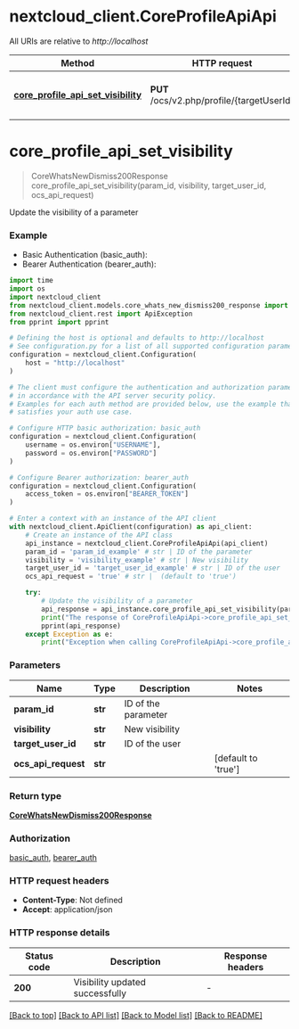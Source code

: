 # nextcloud_client.CoreProfileApiApi

All URIs are relative to *http://localhost*

Method | HTTP request | Description
------------- | ------------- | -------------
[**core_profile_api_set_visibility**](CoreProfileApiApi.md#core_profile_api_set_visibility) | **PUT** /ocs/v2.php/profile/{targetUserId} | Update the visibility of a parameter


# **core_profile_api_set_visibility**
> CoreWhatsNewDismiss200Response core_profile_api_set_visibility(param_id, visibility, target_user_id, ocs_api_request)

Update the visibility of a parameter

### Example

* Basic Authentication (basic_auth):
* Bearer Authentication (bearer_auth):
```python
import time
import os
import nextcloud_client
from nextcloud_client.models.core_whats_new_dismiss200_response import CoreWhatsNewDismiss200Response
from nextcloud_client.rest import ApiException
from pprint import pprint

# Defining the host is optional and defaults to http://localhost
# See configuration.py for a list of all supported configuration parameters.
configuration = nextcloud_client.Configuration(
    host = "http://localhost"
)

# The client must configure the authentication and authorization parameters
# in accordance with the API server security policy.
# Examples for each auth method are provided below, use the example that
# satisfies your auth use case.

# Configure HTTP basic authorization: basic_auth
configuration = nextcloud_client.Configuration(
    username = os.environ["USERNAME"],
    password = os.environ["PASSWORD"]
)

# Configure Bearer authorization: bearer_auth
configuration = nextcloud_client.Configuration(
    access_token = os.environ["BEARER_TOKEN"]
)

# Enter a context with an instance of the API client
with nextcloud_client.ApiClient(configuration) as api_client:
    # Create an instance of the API class
    api_instance = nextcloud_client.CoreProfileApiApi(api_client)
    param_id = 'param_id_example' # str | ID of the parameter
    visibility = 'visibility_example' # str | New visibility
    target_user_id = 'target_user_id_example' # str | ID of the user
    ocs_api_request = 'true' # str |  (default to 'true')

    try:
        # Update the visibility of a parameter
        api_response = api_instance.core_profile_api_set_visibility(param_id, visibility, target_user_id, ocs_api_request)
        print("The response of CoreProfileApiApi->core_profile_api_set_visibility:\n")
        pprint(api_response)
    except Exception as e:
        print("Exception when calling CoreProfileApiApi->core_profile_api_set_visibility: %s\n" % e)
```



### Parameters

Name | Type | Description  | Notes
------------- | ------------- | ------------- | -------------
 **param_id** | **str**| ID of the parameter | 
 **visibility** | **str**| New visibility | 
 **target_user_id** | **str**| ID of the user | 
 **ocs_api_request** | **str**|  | [default to &#39;true&#39;]

### Return type

[**CoreWhatsNewDismiss200Response**](CoreWhatsNewDismiss200Response.md)

### Authorization

[basic_auth](../README.md#basic_auth), [bearer_auth](../README.md#bearer_auth)

### HTTP request headers

 - **Content-Type**: Not defined
 - **Accept**: application/json

### HTTP response details
| Status code | Description | Response headers |
|-------------|-------------|------------------|
**200** | Visibility updated successfully |  -  |

[[Back to top]](#) [[Back to API list]](../README.md#documentation-for-api-endpoints) [[Back to Model list]](../README.md#documentation-for-models) [[Back to README]](../README.md)


